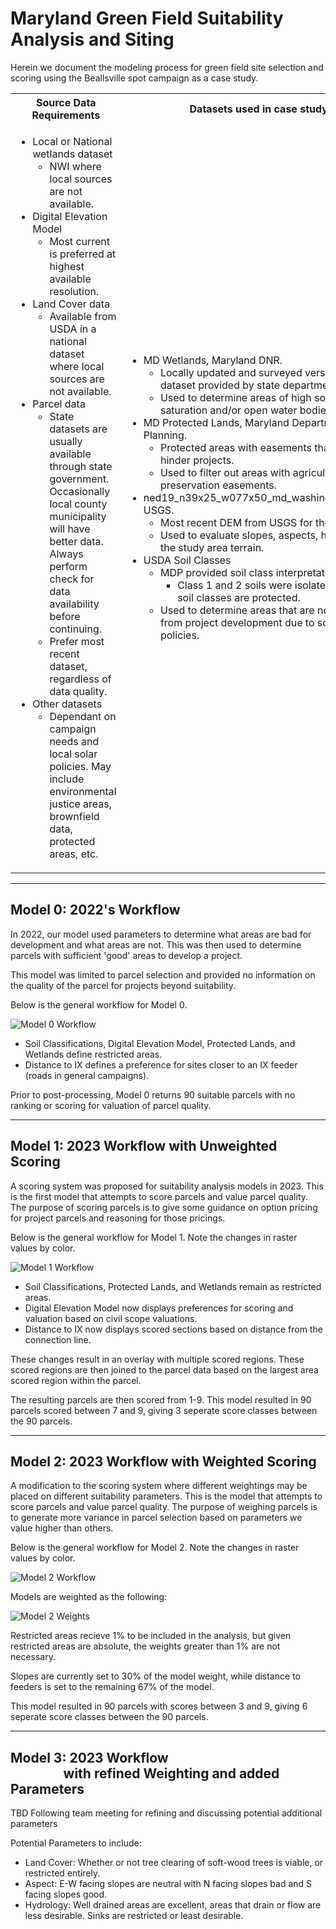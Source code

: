 # Maryland Green Field Suitability Analysis and Siting
Herein we document the modeling process for green field site selection and scoring using the Beallsville spot campaign as a case study.

<table>
<tr>
<th>Source Data Requirements</th>
<th>Datasets used in case study</th>
</tr>
<tr>
<td>

- Local or National wetlands dataset
  - NWI where local sources are not available.
- Digital Elevation Model
  - Most current is preferred at highest available resolution.
- Land Cover data
  - Available from USDA in a national dataset where local sources are not available.
- Parcel data
  - State datasets are usually available through state government. Occasionally local county municipality will have better data. Always perform check for data availability before continuing.
  - Prefer most recent dataset, regardless of data quality.
- Other datasets
  - Dependant on campaign needs and local solar policies. May include environmental justice areas, brownfield data, protected areas, etc.
</td>
<td>

- MD Wetlands, Maryland DNR.
  - Locally updated and surveyed version of NWI dataset provided by state department.
  - Used to determine areas of high soil water saturation and/or open water bodies.
- MD Protected Lands, Maryland Department of Planning.
  - Protected areas with easements that prevent or hinder projects.
  - Used to filter out areas with agricultural preservation easements.
- ned19_n39x25_w077x50_md_washingtondc_2008, USGS.
  - Most recent DEM from USGS for the study area.
  - Used to evaluate slopes, aspects, hydrology of the study area terrain.
- USDA Soil Classes
  - MDP provided soil class interpretations.
    - Class 1 and 2 soils were isolated as those soil classes are protected.
  - Used to determine areas that are not restricted from project development due to soil protection policies.
</td>
</tr>
</table>

---

## Model 0: 2022's Workflow
In 2022, our model used parameters to determine what areas are bad for development and what areas are not. This was then used to determine parcels with sufficient 'good' areas to develop a project.

This model was limited to parcel selection and provided no information on the quality of the parcel for projects beyond suitability.

Below is the general workflow for Model 0.

![Model 0 Workflow](./src/MD_Model0_Workflow.png)

- Soil Classifications, Digital Elevation Model, Protected Lands, and Wetlands define restricted areas.
- Distance to IX defines a preference for sites closer to an IX feeder (roads in general campaigns).

Prior to post-processing, Model 0 returns 90 suitable parcels with no ranking or scoring for valuation of parcel quality.

---

## Model 1: 2023 Workflow with Unweighted Scoring

A scoring system was proposed for suitability analysis models in 2023. This is the first model that attempts to score parcels and value parcel quality. The purpose of scoring parcels is to give some guidance on option pricing for project parcels and reasoning for those pricings.

Below is the general workflow for Model 1. Note the changes in raster values by color.

![Model 1 Workflow](./src/MD_Model1_Workflow.png)

- Soil Classifications, Protected Lands, and Wetlands remain as restricted areas.
- Digital Elevation Model now displays preferences for scoring and valuation based on civil scope valuations.
- Distance to IX now displays scored sections based on distance from the connection line.

These changes result in an overlay with multiple scored regions. These scored regions are then joined to the parcel data based on the largest area scored region within the parcel.

The resulting parcels are then scored from 1-9. This model resulted in 90 parcels scored between 7 and 9, giving 3 seperate score classes between the 90 parcels.

---

## Model 2: 2023 Workflow with Weighted Scoring

A modification to the scoring system where different weightings may be placed on different suitability parameters. This is the model that attempts to score parcels and value parcel quality. The purpose of weighing parcels is to generate more variance in parcel selection based on parameters we value higher than others.

Below is the general workflow for Model 2. Note the changes in raster values by color.

![Model 2 Workflow](./src/MD_Model2_Workflow.png)

Models are weighted as the following:

![Model 2 Weights](./src/Weightings_Model2.png)

Restricted areas recieve 1% to be included in the analysis, but given restricted areas are absolute, the weights greater than 1% are not necessary.

Slopes are currently set to 30% of the model weight, while distance to feeders is set to the remaining 67% of the model.

This model resulted in 90 parcels with scores between 3 and 9, giving 6 seperate score classes between the 90 parcels.

---

## Model 3: 2023 Workflow <br/> &nbsp;&nbsp;&nbsp;&nbsp;&nbsp;&nbsp;&nbsp;&nbsp;&nbsp;&nbsp;&nbsp;&nbsp;&nbsp;&nbsp;&nbsp;&nbsp;&nbsp;with refined Weighting and added Parameters

TBD Following team meeting for refining and discussing potential additional parameters

Potential Parameters to include:
- Land Cover: Whether or not tree clearing of soft-wood trees is viable, or restricted entirely.
- Aspect: E-W facing slopes are neutral with N facing slopes bad and S facing slopes good.
- Hydrology: Well drained areas are excellent, areas that drain or flow are less desirable. Sinks are restricted or least desirable.
